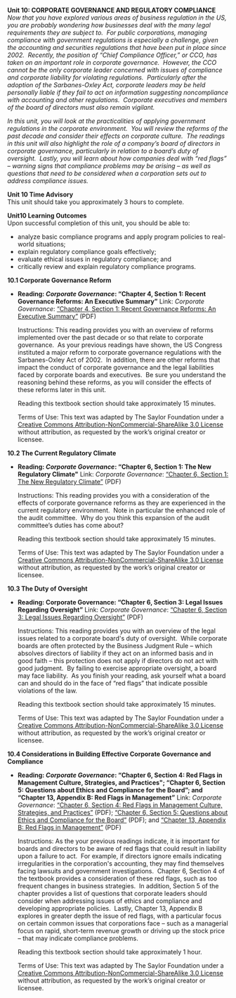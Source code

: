 **Unit 10: CORPORATE GOVERNANCE AND REGULATORY COMPLIANCE** <span
id="10"></span> 
*Now that you have explored various areas of business regulation in the
US, you are probably wondering how businesses deal with the many legal
requirements they are subject to.  For public corporations, managing
compliance with government regulations is especially a challenge, given
the accounting and securities regulations that have been put in place
since 2002.  Recently, the position of “Chief Compliance Officer,” or
CCO, has taken on an important role in corporate governance.  However,
the CCO cannot be the only corporate leader concerned with issues of
compliance and corporate liability for violating regulations. 
Particularly after the adoption of the Sarbanes-Oxley Act, corporate
leaders may be held personally liable if they fail to act on information
suggesting noncompliance with accounting and other regulations. 
Corporate executives and members of the board of directors must also
remain vigilant.*  
  
 *In this unit, you will look at the practicalities of applying
government regulations in the corporate environment.  You will review
the reforms of the past decade and consider their effects on corporate
culture.  The readings in this unit will also highlight the role of a
company’s board of directors in corporate governance, particularly in
relation to a board’s duty of oversight.  Lastly, you will learn about
how companies deal with “red flags” – warning signs that compliance
problems may be arising – as well as questions that need to be
considered when a corporation sets out to address compliance issues.*

**Unit 10 Time Advisory**  
This unit should take you approximately 3 hours to complete.

**Unit10 Learning Outcomes**  
Upon successful completion of this unit, you should be able to:
-   analyze basic compliance programs and apply program policies to
    real-world situations;
-   explain regulatory compliance goals effectively;
-   evaluate ethical issues in regulatory compliance; and
-   critically review and explain regulatory compliance programs.

**10.1 Corporate Governance Reform** <span id="10.1"></span> 
-   **Reading: *Corporate Governance*: “Chapter 4, Section 1: Recent
    Governance Reforms: An Executive Summary”**
    Link: *Corporate Governance*: [“Chapter 4, Section 1: Recent
    Governance Reforms: An Executive
    Summary”](https://resources.saylor.org/wwwresources/archived/site/wp-content/uploads/2013/06/Corporate-Governance-Ch4.pdf)
    (PDF)  
      
     Instructions: This reading provides you with an overview of reforms
    implemented over the past decade or so that relate to corporate
    governance.  As your previous readings have shown, the US Congress
    instituted a major reform to corporate governance regulations with
    the Sarbanes-Oxley Act of 2002.  In addition, there are other
    reforms that impact the conduct of corporate governance and the
    legal liabilities faced by corporate boards and executives.  Be sure
    you understand the reasoning behind these reforms, as you will
    consider the effects of these reforms later in this unit.  
      
     Reading this textbook section should take approximately 15
    minutes.  
      
     Terms of Use: This text was adapted by The Saylor Foundation under
    a [Creative Commons Attribution-NonCommercial-ShareAlike 3.0
    License](http://creativecommons.org/licenses/by-nc-sa/3.0/) without
    attribution, as requested by the work’s original creator or
    licensee.

**10.2 The Current Regulatory Climate** <span id="10.2"></span> 
-   **Reading: *Corporate Governance*: “Chapter 6, Section 1: The New
    Regulatory Climate"**
    Link: *Corporate Governance*: [“Chapter 6, Section 1: The New
    Regulatory
    Climate”](https://resources.saylor.org/wwwresources/archived/site/wp-content/uploads/2013/06/Corporate-Governance-Ch6.pdf)
    (PDF)  
      
     Instructions: This reading provides you with a consideration of the
    effects of corporate governance reforms as they are experienced in
    the current regulatory environment.  Note in particular the enhanced
    role of the audit committee.  Why do you think this expansion of the
    audit committee’s duties has come about?  
      
     Reading this textbook section should take approximately 15
    minutes.  
      
     Terms of Use: This text was adapted by The Saylor Foundation under
    a [Creative Commons Attribution-NonCommercial-ShareAlike 3.0
    License](http://creativecommons.org/licenses/by-nc-sa/3.0/) without
    attribution, as requested by the work’s original creator or
    licensee.

**10.3 The Duty of Oversight** <span id="10.3"></span> 
-   **Reading: Corporate Governance: “Chapter 6, Section 3: Legal Issues
    Regarding Oversight”**
    Link: *Corporate Governance*: [“Chapter 6, Section 3: Legal Issues
    Regarding
    Oversight”](https://resources.saylor.org/wwwresources/archived/site/wp-content/uploads/2013/06/Corporate-Governance-Ch6.pdf)
    (PDF)  
      
     Instructions: This reading provides you with an overview of the
    legal issues related to a corporate board's duty of oversight. 
    While corporate boards are often protected by the Business Judgment
    Rule – which absolves directors of liability if they act on an
    informed basis and in good faith – this protection does not apply if
    directors do not act with good judgment.  By failing to exercise
    appropriate oversight, a board may face liability.  As you finish
    your reading, ask yourself what a board can and should do in the
    face of “red flags” that indicate possible violations of the law.  
      
     Reading this textbook section should take approximately 15
    minutes.  
      
     Terms of Use: This text was adapted by The Saylor Foundation under
    a [Creative Commons Attribution-NonCommercial-ShareAlike 3.0
    License](http://creativecommons.org/licenses/by-nc-sa/3.0/) without
    attribution, as requested by the work’s original creator or
    licensee.

**10.4 Considerations in Building Effective Corporate Governance and
Compliance** <span id="10.4"></span> 
-   **Reading: *Corporate Governance*: “Chapter 6, Section 4: Red Flags
    in Management Culture, Strategies, and Practices"; “Chapter 6,
    Section 5: Questions about Ethics and Compliance for the Board”; and
    “Chapter 13, Appendix B: Red Flags in Management”**
    Link: *Corporate Governance*: [“Chapter 6, Section 4: Red Flags in
    Management Culture, Strategies, and
    Practices”](https://resources.saylor.org/wwwresources/archived/site/wp-content/uploads/2013/06/Corporate-Governance-Ch6.pdf)
    (PDF); [“Chapter 6, Section 5: Questions about Ethics and Compliance
    for the
    Board”](https://resources.saylor.org/wwwresources/archived/site/wp-content/uploads/2013/06/Corporate-Governance-Ch6.pdf)
    (PDF); and [“Chapter 13, Appendix B: Red Flags in
    Management”](https://resources.saylor.org/wwwresources/archived/site/wp-content/uploads/2013/06/Corporate-Governance-Ch13.pdf)
    (PDF)  
      
     Instructions: As the your previous readings indicate, it is
    important for boards and directors to be aware of red flags that
    could result in liability upon a failure to act.  For example, if
    directors ignore emails indicating irregularities in the
    corporation's accounting, they may find themselves facing lawsuits
    and government investigations.  Chapter 6, Section 4 of the textbook
    provides a consideration of these red flags, such as too frequent
    changes in business strategies.  In addition, Section 5 of the
    chapter provides a list of questions that corporate leaders should
    consider when addressing issues of ethics and compliance and
    developing appropriate policies.  Lastly, Chapter 13, Appendix B
    explores in greater depth the issue of red flags, with a particular
    focus on certain common issues that corporations face – such as a
    managerial focus on rapid, short-term revenue growth or driving up
    the stock price – that may indicate compliance problems.  
      
     Reading this textbook section should take approximately 1 hour.  
      
     Terms of Use: This text was adapted by The Saylor Foundation under
    a [Creative Commons Attribution-NonCommercial-ShareAlike 3.0
    License](http://creativecommons.org/licenses/by-nc-sa/3.0/) without
    attribution, as requested by the work’s original creator or
    licensee.


